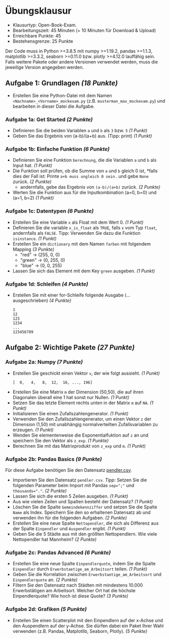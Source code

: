 # Übungsklausur

* Klausurtyp: Open-Book-Exam. 
* Bearbeitungszeit: 45 Minuten (+ 10 Minuten für Download & Upload)
* Erreichbare Punkte: 45
* Bestehensgrenze: 25 Punkte

Der Code muss in Python >=3.8.5 mit numpy >=1.19.2, pandas >=1.1.3, matplotlib >=3.3.2, seaborn >=0.11.0 bzw. plotly >=4.12.0 lauffähig sein. Falls weitere Pakete oder andere Versionen verwendet werden, muss die jeweilige Version angegeben werden.

## Aufgabe 1: Grundlagen  *(18 Punkte)*
* Erstellen Sie eine Python-Datei mit dem Namen `<Nachname>_<Vorname>_mockexam.py` (z.B. `musterman_max_mockexam.py`) und bearbeiten in dieser Datei die Aufgabe.

### Aufgabe 1a: Get Started *(2 Punkte)*

* Definieren Sie die beiden Variablen `a` und `b` als `3` bzw. `5` *(1 Punkt)*
* Geben Sie das Ergebnis von (a-b)/(a+b) aus. (Tipp: print) *(1 Punkt)*

### Aufgabe 1b: Einfache Funktion *(6 Punkte)*

* Definieren Sie eine Funktion `berechnung`, die die Variablen `a` und `b` als Input hat.  *(1 Punkt)*
* Die Funktion soll prüfen, ob die Summe von `a` und `b` gleich 0 ist, 
    *falls dies der Fall ist: Printe `a+b muss ungleich 0 sein.` und gebe `None` zurück. *(2 Punkte)*
    * andernfalls, gebe das Ergebnis von  `(a-b)/(a+b)` zurück. *(2 Punkte)*
* Werten Sie die Funktion aus für die Inputkombination  (a=0, b=0) und (a=1, b=2) *(1 Punkt)*


### Aufgabe 1c: Datentypen *(6 Punkte)*


* Erstellen Sie eine Variable `x` als Float mit dem Wert 0. *(1 Punkt)*
* Definieren Sie die variable `x_is_float` als `TRUE`, falls `x` vom Typ `float`, andernfalls als `FALSE`. Tipp: Verwenden Sie dazu die Funktion `isinstance`. *(1 Punkt)*
* Erstellen Sie ein `dictionary` mit dem Namen `farben` mit folgendem Mapping *(3 Punkte)*
    * "red" -> (255, 0, 0)
    * "green" -> (0, 255, 0)
    * "blue" -> (0, 0, 255)
* Lassen Sie sich das Element mit dem Key `green` ausgeben. *(1 Punkt)*

### Aufgabe 1d: Schleifen *(4 Punkte)*
* Erstellen Sie mit einer for-Schleife folgende Ausgabe (... ausgeschrieben) *(4 Punkte)*
    ```
    1
    12
    123
    1234
    ...
    123456789
    ```

## Aufgabe 2: Wichtige Pakete *(27 Punkte)*

### Aufgabe 2a: Numpy *(7 Punkte)*
* Erstellen Sie geschickt einen Vektor `v`, der wie folgt aussieht. *(1 Punkt)*
    ```
    [  0,   4,   8,  12,  16, ..., 196]
    ```
* Erstellen Sie eine Matrix `m` der Dimension (50,50), die auf ihren Diagonalen überall eine 1 hat sonst nur Nullen. *(1 Punkt)*
* Setzen Sie das letzte Element rechts unten in der Matrix `m` auf `NA`. *(1 Punkt)*
* Initialisieren Sie einen Zufallszahlengenerator. *(1 Punkt)*
* Verwenden Sie den Zufallszahlengenerator, um einen Vektor `z` der Dimension (1,50) mit unabhängig normalverteilten Zufallsvariablen zu erzeugen. *(1 Punkt)*
* Wenden Sie elementenweise die Exponentialfuktion auf `z` an und speichern Sie den Vektor als `z_exp`. *(1 Punkte)*
* Berechnen Sie mit das Matrixprodukt von `z_exp` und `m`. *(1 Punkt)*

### Aufgabe 2b: Pandas Basics *(9 Punkte)*

Für diese Aufgabe benötigen Sie den Datensatz [pendler.csv](pendler.csv).

* Importieren Sie den Datensatz `pendler.csv`. *Tipp:* Setzen Sie die folgenden Parameter beim Import mit Pandas `sep=";"` und  `thousands="."`. *(2 Punkte)*
* Lassen Sie sich die ersten 5 Zeilen ausgeben. *(1 Punkt)*
* Aus wie vielen Zeilen und Spalten besteht der Datensatz? *(1 Punkt)*
* Löschen Sie die Spalte `Gemeindekennziffer` und setzen Sie die Spalte `Name` als Index. Speichern Sie den so erhaltenen Datensatz ab und verwenden ihn für die folgenden Aufgaben. *(2 Punkte)*
* Erstellen Sie eine neue Spalte `Nettopendler`, die sich als Differenz aus der Spalte `Einpendler` und `Auspendler` ergibt. *(1 Punkt)*
* Geben Sie die 5 Städte aus mit den größten Nettopendlern. Wie viele Nettopendler hat Mannheim? *(2 Punkte)*

### Aufgabe 2c: Pandas Advanced *(6 Punkte)*
* Erstellen Sie eine neue Spalte `Einpendlerquote`, indem Sie die Spalte `Einpendler` durch `Erwerbstaetige_am_Arbeitsort` teilen. *(1 Punkt)*
* Geben Sie die Korrelation zwischen  `Erwerbstaetige_am_Arbeitsort` und `Einpendlerquote` an. *(2 Punkte)*
* Filtern Sie den Datensatz nach Städten mit mindestens 10.000 Erwerbstätigen am Arbeitsort. Welcher Ort hat die höchste Einpendlerquote? Wie hoch ist diese Quote? *(3 Punkte)*


### Aufgabe 2d: Grafiken *(5 Punkte)*

* Erstellen Sie einen Scatterplot mit den Einpendlern auf der x-Achse und den Auspendlern auf der y-Achse. Sie dürfen dabei ein Paket Ihrer Wahl verwenden (z.B. Pandas, Matplotlib, Seaborn, Plotly). *(5 Punkte)*

